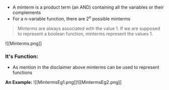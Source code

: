 - A minterm is a product term (an AND) containing all the variables or their complements
- For a n-variable function, there are 2<sup>n</sup> possible minterms

> Minterms are always associated with the value 1.
> If we are supposed to represent a boolean function, minterms represent the values 1.

![[Minterms.png]]

### It's Function:
- As mention in the disclaimer above minterms can be used to represent functions

**An Example:**
![[MintermsEg1.png]]![[MintermsEg2.png]]
